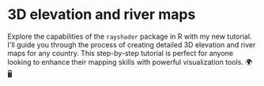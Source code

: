 # 3D elevation and river maps

Explore the capabilities of the `rayshader` package in R with my new tutorial. I'll guide you through the process of creating detailed 3D elevation and river maps for any country. This step-by-step tutorial is perfect for anyone looking to enhance their mapping skills with powerful visualization tools. 🌍🖥️


